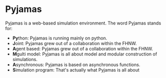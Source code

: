 # Pyjamas
Pyjamas is a web-based simulation environment. The word Pyjamas stands for:
* **Py**thon: Pyjamas is running mainly on python.
* **J**oint: Pyjamas grew out of a collaboration within the FHNW.
* **A**gent based: Pyjamas grew out of a collaboration within the FHNW.
* **M**gulti model: Pyjamas is all about model and modular construction of simulations.
* **A**synchronous: Pyjamas is based on asynchronous functions.
* **S**imulation program: That's actually what Pyjamas is all about